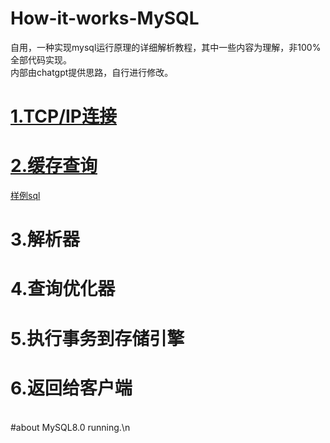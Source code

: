 # How-it-works-MySQL
自用，一种实现mysql运行原理的详细解析教程，其中一些内容为理解，非100%全部代码实现。<br />
内部由chatgpt提供思路，自行进行修改。
#  [1.TCP/IP连接](https://github.com/zyb123nya/How-it-works-MySQL/blob/main/tcpip_connect.py)<br />
#  [2.缓存查询](https://github.com/zyb123nya/How-it-works-MySQL/blob/main/tcpip_connect.py)<br />
[样例sql](https://github.com/zyb123nya/How-it-works-MySQL/blob/main/example.sql)
#  3.解析器<br />
#  4.查询优化器<br />
#  5.执行事务到存储引擎<br />
#  6.返回给客户端<br />
<br />
#about MySQL8.0 running.\n<br />
